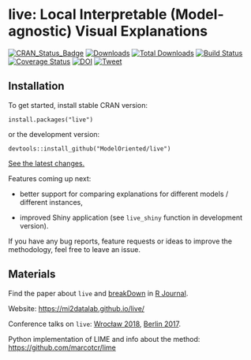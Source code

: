 # live: Local Interpretable (Model-agnostic) Visual Explanations

[![CRAN_Status_Badge](http://www.r-pkg.org/badges/version/live)](https://CRAN.R-project.org/package=live)
[![Downloads](http://cranlogs.r-pkg.org/badges/live)](https://CRAN.R-project.org/package=live)
[![Total Downloads](http://cranlogs.r-pkg.org/badges/grand-total/live?color=orange)](https://cranlogs.r-pkg.org/badges/grand-total/live)
[![Build Status](https://travis-ci.org/ModelOriented/live.svg?branch=master)](https://travis-ci.org/ModelOriented/live)
[![Coverage Status](https://img.shields.io/codecov/c/github/ModelOriented/live/master.svg)](https://codecov.io/github/ModelOriented/live?branch=master)
[![DOI](https://zenodo.org/badge/97615889.svg)](https://zenodo.org/badge/latestdoi/97615889)
[![Tweet](https://img.shields.io/twitter/url/http/shields.io.svg?style=social)](https://twitter.com/intent/tweet?text=The%20live%20package%20will%20help%20you%20explain%20your%20model%27s%20predictions%20by%20fitting%20a%20simpler%20model%20locally%20and%20visualizing%20it.%20Find%20out%20more%20at%0Ahttps://github.com/MI2DataLab/live%0A&hashtags=rstats,interpretableML,machinelearning,xAI)


## Installation

To get started, install stable CRAN version:

```
install.packages("live")
```

or the development version:

```
devtools::install_github("ModelOriented/live")
```

[See the latest changes.](https://github.com/ModelOriented/live/blob/master/NEWS.md)

Features coming up next:

  * better support for comparing explanations for different models / different instances,
  
  * improved Shiny application (see `live_shiny` function in development version).

If you have any bug reports, feature requests or ideas to improve the methodology, feel free to leave an issue.


## Materials

Find the paper about `live` and [breakDown](https://github.com/pbiecek/breakDown) in [R Journal](https://journal.r-project.org/archive/2018/RJ-2018-072/index.html).

Website: https://mi2datalab.github.io/live/

Conference talks on `live`: [Wrocław 2018](https://github.com/mstaniak/Talks/raw/master/2018/Wroclaw_IX.pdf), [Berlin 2017](https://github.com/mstaniak/Berlin_2017). 

Python implementation of LIME and info about the method: https://github.com/marcotcr/lime
